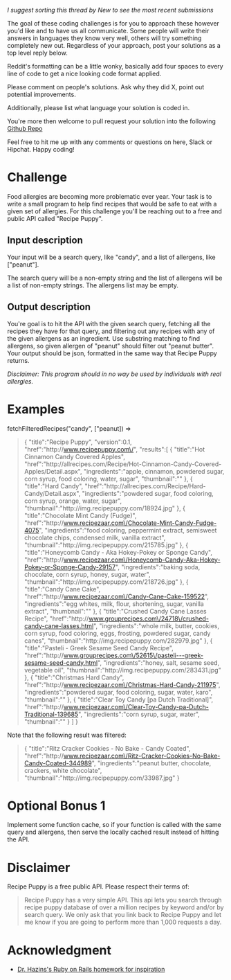 _I suggest sorting this thread by *New* to see the most recent submissions_

The goal of these coding challenges is for you to approach these however you'd like and to have us all communicate. Some people will write their answers in languages they know very well, others will try something completely new out. Regardless of your approach, post your solutions as a top level reply below.

Reddit's formatting can be a little wonky, basically add four spaces to every line of code to get a nice looking code format applied.

Please comment on people's solutions. Ask why they did X, point out potential improvements.

Additionally, please list what language your solution is coded in.

You're more then welcome to pull request your solution into the following [Github Repo](https://github.com/GregHilston/Code-Foo)

Feel free to hit me up with any comments or questions on here, Slack or Hipchat. Happy coding!

# Challenge

Food allergies are becoming more problematic ever year. Your task is to write a small program to help find recipes that would be safe to eat with a given set of allergies. For this challenge you'll be reaching out to a free and public API called "Recipe Puppy".

## Input description

Your input will be a search query, like "candy", and a list of allergens, like ["peanut"].

The search query will be a non-empty string and the list of allergens will be a list of non-empty strings. The allergens list may be empty.

## Output description

You're goal is to hit the API with the given search query, fetching all the recipes they have for that query, and filtering out any recipes with any of the given allergens as an ingredient. Use substring matching to find allergens, so given allergen of "peanut" should filter out "peanut butter". Your output should be json, formatted in the same way that Recipe Puppy returns.

_Disclaimer: This program should in no way be used by individuals with real allergies._

# Examples

fetchFilteredRecipes("candy", ["peanut]) => 

> {
   "title":"Recipe Puppy",
   "version":0.1,
   "href":"http:\/\/www.recipepuppy.com\/",
   "results":[
      {
         "title":"Hot Cinnamon Candy Covered Apples",
         "href":"http:\/\/allrecipes.com\/Recipe\/Hot-Cinnamon-Candy-Covered-Apples\/Detail.aspx",
         "ingredients":"apple, cinnamon, powdered sugar, corn syrup, food coloring, water, sugar",
         "thumbnail":""
      },
      {
         "title":"Hard Candy",
         "href":"http:\/\/allrecipes.com\/Recipe\/Hard-Candy\/Detail.aspx",
         "ingredients":"powdered sugar, food coloring, corn syrup, orange, water, sugar",
         "thumbnail":"http:\/\/img.recipepuppy.com\/18924.jpg"
      },
      {
         "title":"Chocolate Mint Candy (Fudge)",
         "href":"http:\/\/www.recipezaar.com\/Chocolate-Mint-Candy-Fudge-4075",
         "ingredients":"food coloring, peppermint extract, semisweet chocolate chips, condensed milk, vanilla extract",
         "thumbnail":"http:\/\/img.recipepuppy.com\/215785.jpg"
      },
      {
         "title":"Honeycomb Candy - Aka Hokey-Pokey or Sponge Candy",
         "href":"http:\/\/www.recipezaar.com\/Honeycomb-Candy-Aka-Hokey-Pokey-or-Sponge-Candy-29157",
         "ingredients":"baking soda, chocolate, corn syrup, honey, sugar, water",
         "thumbnail":"http:\/\/img.recipepuppy.com\/218726.jpg"
      },
      {
         "title":"Candy Cane Cake",
         "href":"http:\/\/www.recipezaar.com\/Candy-Cane-Cake-159522",
         "ingredients":"egg whites, milk, flour, shortening, sugar, vanilla extract",
         "thumbnail":""
      },
      {
         "title":"Crushed Candy Cane Lasses Recipe",
         "href":"http:\/\/www.grouprecipes.com\/24718\/crushed-candy-cane-lasses.html",
         "ingredients":"whole milk, butter, cookies, corn syrup, food coloring, eggs, frosting, powdered sugar, candy canes",
         "thumbnail":"http:\/\/img.recipepuppy.com\/282979.jpg"
      },
      {
         "title":"Pasteli  - Greek Sesame Seed Candy Recipe",
         "href":"http:\/\/www.grouprecipes.com\/52615\/pasteli---greek-sesame-seed-candy.html",
         "ingredients":"honey, salt, sesame seed, vegetable oil",
         "thumbnail":"http:\/\/img.recipepuppy.com\/283431.jpg"
      },
      {
         "title":"Christmas Hard Candy",
         "href":"http:\/\/www.recipezaar.com\/Christmas-Hard-Candy-211975",
         "ingredients":"powdered sugar, food coloring, sugar, water, karo",
         "thumbnail":""
      },
      {
         "title":"Clear Toy Candy [pa Dutch Traditional]",
         "href":"http:\/\/www.recipezaar.com\/Clear-Toy-Candy-pa-Dutch-Traditional-139685",
         "ingredients":"corn syrup, sugar, water",
         "thumbnail":""
      }
   ]
}

Note that the following result was filtered:
> {
    "title":"Ritz Cracker Cookies - No Bake - Candy Coated",
    "href":"http:\/\/www.recipezaar.com\/Ritz-Cracker-Cookies-No-Bake-Candy-Coated-344989",
    "ingredients":"peanut butter, chocolate, crackers, white chocolate",
    "thumbnail":"http:\/\/img.recipepuppy.com\/33987.jpg"
  }

# Optional Bonus 1

Implement some function cache, so if your function is called with the same query and allergens, then serve the locally cached result instead of hitting the API.

# Disclaimer

Recipe Puppy is a free public API. Please respect their terms of:

 > Recipe Puppy has a very simple API. This api lets you search through recipe puppy database of over a million recipes by keyword and/or by search query. We only ask that you link back to Recipe Puppy and let me know if you are going to perform more than 1,000 requests a day.

# Acknowledgment

- [Dr. Hazins's Ruby on Rails homework for inspiration](https://ep.jhu.edu/about-us/faculty-directory/1158-kalman-hazins)